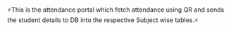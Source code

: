 ⚡This is the attendance portal which fetch attendance using QR and sends the student details to DB into the respective Subject wise tables.⚡
